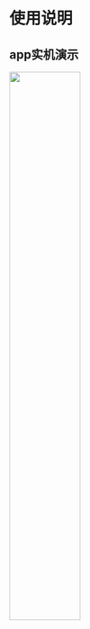 # 使用说明
## app实机演示
<img src=https://github.com/sunchi1d/MusicPro/blob/master/Screen_recording_20240625_152938.gif width=50% />

